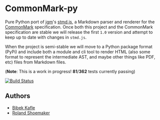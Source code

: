 CommonMark-py
=============

Pure Python port of [jgm](https://github.com/jgm)'s [stmd.js](https://github.com/jgm/stmd/blob/master/js/stmd.js), a Markdown parser and renderer for the [CommonMark](http://commonmark.org) specification. Once both this project and the CommonMark specification are stable we will release the first `1.0` version and attempt to keep up to date with changes in `stmd.js`.

When the project is semi-stable we will move to a Python package format (PyPi) and include both a module and cli tool to render HTML (also some format to represent the intermediate AST, and maybe other things like PDF, etc) files from Markdown files.

(**Note**: This is a work in progress! **81**/**362** tests currently passing)

[![Build Status](https://travis-ci.org/rolandshoemaker/CommonMark-py.svg?branch=master)](https://travis-ci.org/rolandshoemaker/CommonMark-py)

Authors
-------
* [Bibek Kafle](https://github.com/kafle)
* [Roland Shoemaker](https://github.com/rolandshoemaker)
